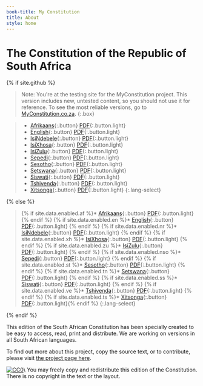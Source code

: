 ```yaml
---
book-title: My Constitution
title: About
style: home
---
```


# The Constitution of&nbsp;the Republic of South&nbsp;Africa

{% if site.github %}

> Note: You're at the testing site for the MyConstitution project. This version includes new, untested content, so you should not use it for reference. To see the most reliable versions, go to [MyConstitution.co.za](http://myconstitution.co.za).
{:.box}

> * [Afrikaans](af/0-3-contents.html){:.button} [PDF](download/constitution-afrikaans.pdf){:.button.light} 
> * [English](en/0-3-contents.html){:.button} [PDF](download/constitution-english.pdf){:.button.light} 
> * [IsiNdebele](nr/0-3-contents.html){:.button} [PDF](download/constitution-isindebele.pdf){:.button.light} 
> * [IsiXhosa](xh/0-3-contents.html){:.button} [PDF](download/constitution-isixhosa.pdf){:.button.light} 
> * [IsiZulu](zu/0-3-contents.html){:.button} [PDF](download/constitution-isizulu.pdf){:.button.light} 
> * [Sepedi](nso/0-3-contents.html){:.button} [PDF](download/constitution-sepedi.pdf){:.button.light} 
> * [Sesotho](st/0-3-contents.html){:.button} [PDF](download/constitution-sesotho.pdf){:.button.light} 
> * [Setswana](tn/0-3-contents.html){:.button} [PDF](download/constitution-setswana.pdf){:.button.light} 
> * [Siswati](ss/0-3-contents.html){:.button} [PDF](download/constitution-siswati.pdf){:.button.light} 
> * [Tshivenda](ve/0-3-contents.html){:.button} [PDF](download/constitution-tshivenda.pdf){:.button.light} 
> * [Xitsonga](ts/0-3-contents.html){:.button} [PDF](download/constitution-xitsonga.pdf){:.button.light}
{:.lang-select}

{% else %}

> {% if site.data.enabled.af %}* [Afrikaans](af/0-3-contents.html){:.button} [PDF](download/constitution-afrikaans.pdf){:.button.light} {% endif %}
> {% if site.data.enabled.en %}* [English](en/0-3-contents.html){:.button} [PDF](download/constitution-english.pdf){:.button.light} {% endif %}
> {% if site.data.enabled.nr %}* [IsiNdebele](nr/0-3-contents.html){:.button} [PDF](download/constitution-isindebele.pdf){:.button.light} {% endif %}
> {% if site.data.enabled.xh %}* [IsiXhosa](xh/0-3-contents.html){:.button} [PDF](download/constitution-isixhosa.pdf){:.button.light} {% endif %}
> {% if site.data.enabled.zu %}* [IsiZulu](zu/0-3-contents.html){:.button} [PDF](download/constitution-isizulu.pdf){:.button.light} {% endif %}
> {% if site.data.enabled.nso %}* [Sepedi](nso/0-3-contents.html){:.button} [PDF](download/constitution-sepedi.pdf){:.button.light} {% endif %}
> {% if site.data.enabled.st %}* [Sesotho](st/0-3-contents.html){:.button} [PDF](download/constitution-sesotho.pdf){:.button.light} {% endif %}
> {% if site.data.enabled.tn %}* [Setswana](tn/0-3-contents.html){:.button} [PDF](download/constitution-setswana.pdf){:.button.light} {% endif %}
> {% if site.data.enabled.ss %}* [Siswati](ss/0-3-contents.html){:.button} [PDF](download/constitution-siswati.pdf){:.button.light} {% endif %}
> {% if site.data.enabled.ve %}* [Tshivenda](ve/0-3-contents.html){:.button} [PDF](download/constitution-tshivenda.pdf){:.button.light} {% endif %}
> {% if site.data.enabled.ts %}* [Xitsonga](ts/0-3-contents.html){:.button} [PDF](download/constitution-xitsonga.pdf){:.button.light}{% endif %}
{:.lang-select}

{% endif %}

This edition of the South African Constitution has been specially created to be easy to access, read, print and distribute. We are working on versions in all South African languages.

To find out more about this project, copy the source text, or to contribute, please visit [the project page here](https://github.com/electricbookworks/constitution).

[![CC0](http://i.creativecommons.org/p/zero/1.0/80x15.png)](http://creativecommons.org/publicdomain/zero/1.0/)\\
You may freely copy and redistribute this edition of the Constitution. There is no copyright in the text or the layout.
